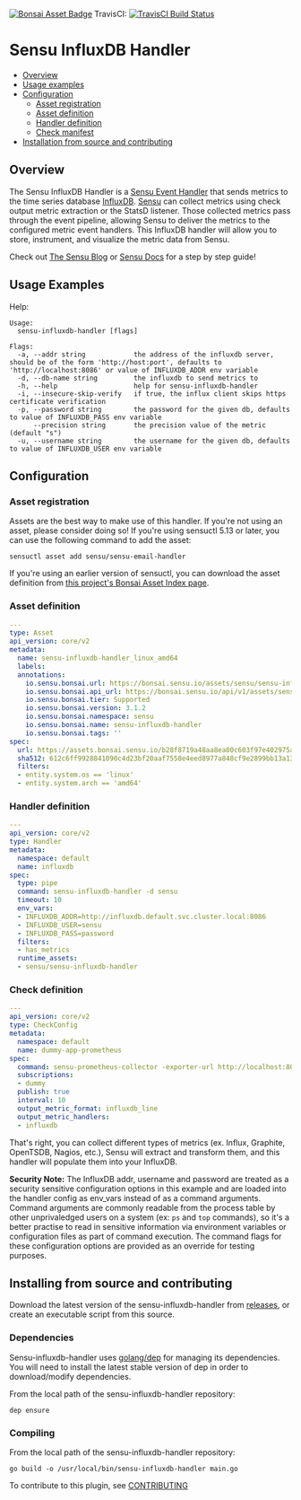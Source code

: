 [![Bonsai Asset Badge](https://img.shields.io/badge/Sensu%20InfluxDB%20Handler-Download%20Me-brightgreen.svg?colorB=89C967&logo=sensu)](https://bonsai.sensu.io/assets/sensu/sensu-influxdb-handler) TravisCI: [![TravisCI Build Status](https://travis-ci.org/sensu/sensu-influxdb-handler.svg?branch=master)](https://travis-ci.org/sensu/sensu-influxdb-handler)

# Sensu InfluxDB Handler

- [Overview](#overview)
- [Usage examples](#usage-examples)
- [Configuration](#configuration)
  - [Asset registration](#asset-registration)
  - [Asset definition](#asset-definition)
  - [Handler definition](#handler-definition)
  - [Check manifest](#check-manifest)
- [Installation from source and contributing](#installation-from-source-and-contributing)

## Overview

The Sensu InfluxDB Handler is a [Sensu Event Handler][3] that sends metrics to
the time series database [InfluxDB][2]. [Sensu][1] can collect metrics using
check output metric extraction or the StatsD listener. Those collected metrics
pass through the event pipeline, allowing Sensu to deliver the metrics to the
configured metric event handlers. This InfluxDB handler will allow you to
store, instrument, and visualize the metric data from Sensu.

Check out [The Sensu Blog][5] or [Sensu Docs][6] for a step by step guide!

## Usage Examples

Help:
```
Usage:
  sensu-influxdb-handler [flags]

Flags:
  -a, --addr string            the address of the influxdb server, should be of the form 'http://host:port', defaults to 'http://localhost:8086' or value of INFLUXDB_ADDR env variable
  -d, --db-name string         the influxdb to send metrics to
  -h, --help                   help for sensu-influxdb-handler
  -i, --insecure-skip-verify   if true, the influx client skips https certificate verification
  -p, --password string        the password for the given db, defaults to value of INFLUXDB_PASS env variable
      --precision string       the precision value of the metric (default "s")
  -u, --username string        the username for the given db, defaults to value of INFLUXDB_USER env variable

```

## Configuration

### Asset registration

Assets are the best way to make use of this handler. If you're not using an asset, please consider doing so! If you're using sensuctl 5.13 or later, you can use the following command to add the asset: 

`sensuctl asset add sensu/sensu-email-handler`

If you're using an earlier version of sensuctl, you can download the asset definition from [this project's Bonsai Asset Index page](https://bonsai.sensu.io/assets/sensu/sensu-influxdb-handler).


### Asset definition

```yml
---
type: Asset
api_version: core/v2
metadata:
  name: sensu-influxdb-handler_linux_amd64
  labels: 
  annotations:
    io.sensu.bonsai.url: https://bonsai.sensu.io/assets/sensu/sensu-influxdb-handler
    io.sensu.bonsai.api_url: https://bonsai.sensu.io/api/v1/assets/sensu/sensu-influxdb-handler
    io.sensu.bonsai.tier: Supported
    io.sensu.bonsai.version: 3.1.2
    io.sensu.bonsai.namespace: sensu
    io.sensu.bonsai.name: sensu-influxdb-handler
    io.sensu.bonsai.tags: ''
spec:
  url: https://assets.bonsai.sensu.io/b28f8719a48aa8ea80c603f97e402975a98cea47/sensu-influxdb-handler_3.1.2_linux_amd64.tar.gz
  sha512: 612c6ff9928841090c4d23bf20aaf7558e4eed8977a848cf9e2899bb13a13e7540bac2b63e324f39d9b1257bb479676bc155b24e21bf93c722b812b0f15cb3bd
  filters:
  - entity.system.os == 'linux'
  - entity.system.arch == 'amd64'
```

### Handler definition

```yml
---
api_version: core/v2
type: Handler
metadata:
  namespace: default
  name: influxdb
spec:
  type: pipe
  command: sensu-influxdb-handler -d sensu
  timeout: 10
  env_vars:
  - INFLUXDB_ADDR=http://influxdb.default.svc.cluster.local:8086
  - INFLUXDB_USER=sensu
  - INFLUXDB_PASS=password
  filters:
  - has_metrics
  runtime_assets:
  - sensu/sensu-influxdb-handler
```

### Check definition
```yml
---
api_version: core/v2
type: CheckConfig
metadata:
  namespace: default
  name: dummy-app-prometheus
spec:
  command: sensu-prometheus-collector -exporter-url http://localhost:8080/metrics
  subscriptions:
  - dummy
  publish: true
  interval: 10
  output_metric_format: influxdb_line
  output_metric_handlers:
  - influxdb
```

That's right, you can collect different types of metrics (ex. Influx,
Graphite, OpenTSDB, Nagios, etc.), Sensu will extract and transform
them, and this handler will populate them into your InfluxDB.

**Security Note:** The InfluxDB addr, username and password are treated as a security sensitive configuration options in this example and are loaded into the handler config as env_vars instead of as a command arguments. Command arguments are commonly readable from the process table by other unprivaledged users on a system (ex: `ps` and `top` commands), so it's a better practise to read in sensitive information via environment variables or configuration files as part of command execution. The command flags for these configuration options are provided as an override for testing purposes.

## Installing from source and contributing

Download the latest version of the sensu-influxdb-handler from [releases][4],
or create an executable script from this source.

### Dependencies

Sensu-influxdb-handler uses [golang/dep](https://github.com/golang/dep) for managing its dependencies. You will need to install the latest stable version of dep in order to download/modify dependencies.

From the local path of the sensu-influxdb-handler repository:
```
dep ensure
```

### Compiling

From the local path of the sensu-influxdb-handler repository:
```
go build -o /usr/local/bin/sensu-influxdb-handler main.go
```

To contribute to this plugin, see [CONTRIBUTING](https://github.com/sensu/sensu-go/blob/master/CONTRIBUTING.md)

[1]: https://github.com/sensu/sensu-go
[2]: https://github.com/influxdata/influxdb
[3]: https://docs.sensu.io/sensu-go/5.0/reference/handlers/#how-do-sensu-handlers-work
[4]: https://github.com/sensu/sensu-influxdb-handler/releases
[5]: https://blog.sensu.io/check-output-metric-extraction-with-influxdb-grafana
[6]: https://docs.sensu.io/sensu-go/5.0/guides/influx-db-metric-handler/
